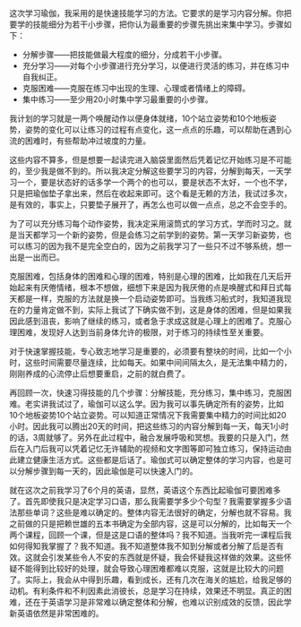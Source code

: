 这次学习瑜伽，我采用的是快速技能学习的方法。它要求的是学习内容分解。你把要学的技能细分为若干小步骤，把你认为最重要的步骤先挑出来集中学习。步骤如下：

- 分解步骤——把技能做最大程度的细分，分成若干小步骤。
- 充分学习——对每个小步骤进行充分学习，以便进行灵活的练习，并在练习中自我纠正。
- 克服困难——克服在练习中出现的生理、心理或者情绪上的障碍。
- 集中练习——至少用20小时集中学习最重要的小步骤。

我计划的学习就是一两个唤醒动作以便身体就绪，10个站立姿势和10个地板姿势，姿势的变化可以让练习的过程有点变化，这一点点的乐趣，可以帮助在遇到心流的困难时，有些帮助冲过坡度的力量。

这些内容不算多，但是想要一起读完进入脑袋里面然后凭着记忆开始练习是不可能的，至少我是做不到的。所以我决定分解这些要学习的内容，分解到每天，一天学习一个，要是状态好的话多学一个两个的也可以，要是状态不太好，一个也不学，只是把瑜伽垫子拿出来，然后在收起来即可。这个看是无赖的方法，我试过多次，是有效的，事实上，只要垫子展开了，再怎么也可以做一点点，总之不会空手的。

为了可以充分练习每个动作姿势，我决定采用滚筒式的学习方式，学而时习之。就是当天都学习一个新的姿势，但是会练习之前学到的姿势。第一天学习新姿势，也可以练习的因为我不是完全空白的，因为之前我学习了一些只不过不够系统，想一出是一出而已。

克服困难，包括身体的困难和心理的困难，特别是心理的困难，比如我在几天后开始起来有厌倦情绪，根本不想做，细想下来是因为我厌倦的点是唤醒式和拜日式每天都是一样，克服的方法就是换一个启动姿势即可。当我练习船式时，我知道我现在的力量肯定做不到，实际上我试了下确实做不到，这是身体的困难，但是如果我因此感到沮丧，影响了继续的练习，或者急于求成这就是心理上的困难了。克服心理困难，发现好人达到当前身体允许的极限，对于练习的持续性至关重要。

对于快速掌握技能，专心致志地学习是重要的，必须要有整块的时间，比如一个小时，这些时间需要尽量连续，比如每天。如果中间间隔太久，是无法集中精力的，刚刚养成的心流停止后想要重启，之前的就白费了。

再回顾一次，快速习得技能的几个步骤：分解技能，充分练习，集中练习，克服困难。老实讲我试过了，瑜伽可以这么学。因为我可以事先确定所有的姿势，比如10个地板姿势10个站立姿势。可以知道正常情况下我需要集中精力的时间比如20小时。因此我可以腾出20天的时间，把这些练习的内容分解到每一天，每天1小时的话，3周就够了。另外在此过程中，融合发展呼吸和冥想。我要的只是入门，然后在入门后我可以凭着记忆无许辅助的视频和文字图等即可独立练习，保持运动由此建立健康生活方式。这些都是后话了。瑜伽式可以确定整体的学习内容，也是可以分解步骤到每一天的，因此瑜伽是可以快速入门的。

就在这次之前我学习了6个月的英语，显然，英语这个东西比起瑜伽可要困难多了。首先即使我只是决定学习口语，那么我需要学多少个句型？我需要掌握多少语法那些单词？这些是难以确定的。整体内容无法很好的确定，分解也就不容易。我之前做的只是把赖世雄的五本书确定为全部内容，这是可以分解的，比如每天一个两个课程，回顾一个课，但是这是口语的整体吗？我不知道。当我听完一课程后我如何得知我掌握了？我不知道。我不知道整体我不知到分解或者分解了后是否有效。这就会引发某些令人不安的东西就是怀疑，我会怀疑我这样做的效果。这些怀疑不能得到比较好的处理，就会导致心理困难都难以克服，这就是比较大的问题了。实际上，我会从中得到乐趣，看到成长，还有几次在海关的尴尬，给我足够的动机。有利条件和不利因素此消彼长，总是学习在持续，效果还不明显。真正的困难，还在于英语学习是非常难以确定整体和分解，也难以识别成效的反馈，因此学新英语依然是非常困难的。
